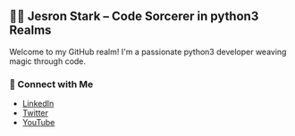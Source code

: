 ## 🧙‍♂️ Jesron Stark – Code Sorcerer in python3 Realms

<p>
  Welcome to my GitHub realm! I'm a passionate python3 developer weaving magic through code.
</p>

### 🔗 Connect with Me

<ul>
  <li><a href="https://www.linkedin.com/in/jesronstark/">LinkedIn</a></li>
  <li><a href="https://twitter.com/jesronstark">Twitter</a></li>
  <li><a href="https://www.youtube.com/@jesronstark">YouTube</a></li>
</ul>
